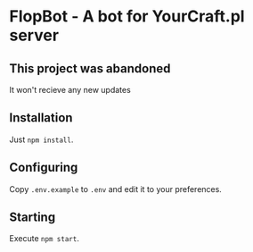 # FlopBot - A bot for YourCraft.pl server
## This project was abandoned
It won't recieve any new updates
## Installation
Just `npm install`.
## Configuring
Copy `.env.example` to `.env` and edit it to your preferences.
## Starting
Execute `npm start`.

